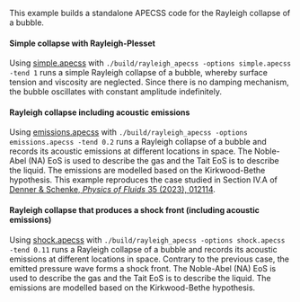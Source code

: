 This example builds a standalone APECSS code for the Rayleigh collapse of a bubble. 

#### Simple collapse with Rayleigh-Plesset
Using [simple.apecss](simple.apecss) with ````./build/rayleigh_apecss -options simple.apecss -tend 1```` runs a simple Rayleigh collapse of a bubble, whereby surface tension and viscosity are neglected. Since there is no damping mechanism, the bubble oscillates with constant amplitude indefinitely.

#### Rayleigh collapse including acoustic emissions
Using [emissions.apecss](emissions.apecss) with ````./build/rayleigh_apecss -options emissions.apecss -tend 0.2```` runs a Rayleigh collapse of a bubble and records its acoustic emissions at different locations in space. The Noble-Abel (NA) EoS is used to describe the gas and the Tait EoS is to describe the liquid. The emissions are modelled based on the Kirkwood-Bethe hypothesis. This example reproduces the case studied in Section IV.A of [Denner & Schenke, _Physics of Fluids_ 35 (2023), 012114](https://doi.org/10.1063/5.0131930).

#### Rayleigh collapse that produces a shock front (including acoustic emissions)
Using [shock.apecss](shock.apecss) with ````./build/rayleigh_apecss -options shock.apecss -tend 0.11```` runs a Rayleigh collapse of a bubble and records its acoustic emissions at different locations in space. Contrary to the previous case, the emitted pressure wave forms a shock front. The Noble-Abel (NA) EoS is used to describe the gas and the Tait EoS is to describe the liquid. The emissions are modelled based on the Kirkwood-Bethe hypothesis.
